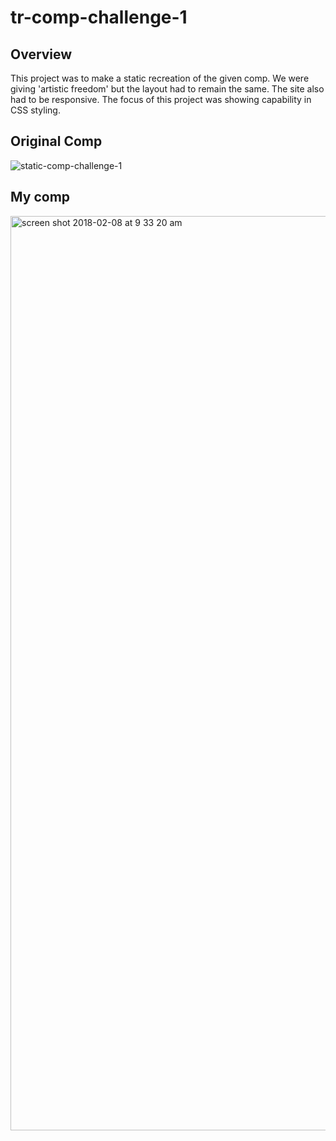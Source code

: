 tr-comp-challenge-1
===

## Overview

This project was to make a static recreation of the given comp. We were giving 'artistic freedom' but the layout had to remain the same. The site also had to be responsive. The focus of this project was showing capability in CSS styling.


## Original Comp

![static-comp-challenge-1](https://user-images.githubusercontent.com/34175382/35986605-b8285086-0cb6-11e8-9590-322ebcf4e575.jpg)

## My comp

<img width="1463" alt="screen shot 2018-02-08 at 9 33 20 am" src="https://user-images.githubusercontent.com/34175382/35986636-ce7077ec-0cb6-11e8-8b4d-49fa840ab984.png">
